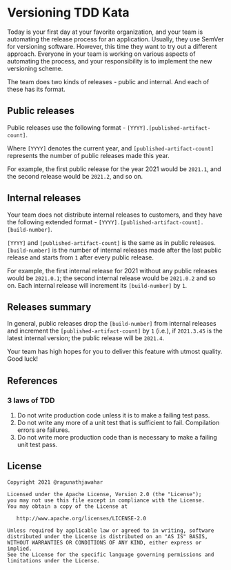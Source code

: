 # Versioning TDD Kata
Today is your first day at your favorite organization, and your team is automating the release process for an application. Usually, they use SemVer for versioning software. However, this time they want to try out a different approach. Everyone in your team is working on various aspects of automating the process, and your responsibility is to implement the new versioning scheme.

The team does two kinds of releases - public and internal. And each of these has its format.

## Public releases
Public releases use the following format - `[YYYY].[published-artifact-count]`.

Where `[YYYY]` denotes the current year, and `[published-artifact-count]` represents the number of public releases made this year.

For example, the first public release for the year 2021 would be `2021.1`, and the second release would be `2021.2`, and so on.

## Internal releases
Your team does not distribute internal releases to customers, and they have the following extended format - `[YYYY].[published-artifact-count].[build-number]`.

`[YYYY]` and `[published-artifact-count]` is the same as in public releases. `[build-number]` is the number of internal releases made after the last public release and starts from `1` after every public release.

For example, the first internal release for 2021 without any public releases would be `2021.0.1`; the second internal release would be `2021.0.2` and so on. Each internal release will increment its `[build-number]` by `1`.

## Releases summary
In general, public releases drop the `[build-number]` from internal releases and increment the `[published-artifact-count]` by `1`
(i.e.), if `2021.3.45` is the latest internal version; the public release will be `2021.4`.

Your team has high hopes for you to deliver this feature with utmost quality. Good luck!

## References
### 3 laws of TDD
1. Do not write production code unless it is to make a failing test pass.
2. Do not write any more of a unit test that is sufficient to fail. Compilation errors are failures.
3. Do not write more production code than is necessary to make a failing unit test pass.

## License

    Copyright 2021 @ragunathjawahar

    Licensed under the Apache License, Version 2.0 (the "License");
    you may not use this file except in compliance with the License.
    You may obtain a copy of the License at

       http://www.apache.org/licenses/LICENSE-2.0

    Unless required by applicable law or agreed to in writing, software
    distributed under the License is distributed on an "AS IS" BASIS,
    WITHOUT WARRANTIES OR CONDITIONS OF ANY KIND, either express or implied.
    See the License for the specific language governing permissions and
    limitations under the License.
